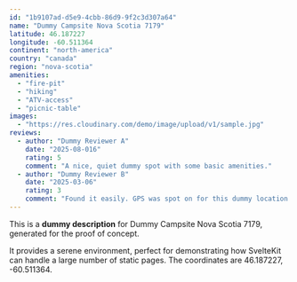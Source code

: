 ```yaml
---
id: "1b9107ad-d5e9-4cbb-86d9-9f2c3d307a64"
name: "Dummy Campsite Nova Scotia 7179"
latitude: 46.187227
longitude: -60.511364
continent: "north-america"
country: "canada"
region: "nova-scotia"
amenities:
  - "fire-pit"
  - "hiking"
  - "ATV-access"
  - "picnic-table"
images:
  - "https://res.cloudinary.com/demo/image/upload/v1/sample.jpg"
reviews:
  - author: "Dummy Reviewer A"
    date: "2025-08-016"
    rating: 5
    comment: "A nice, quiet dummy spot with some basic amenities."
  - author: "Dummy Reviewer B"
    date: "2025-03-06"
    rating: 3
    comment: "Found it easily. GPS was spot on for this dummy location."
---
```


This is a **dummy description** for Dummy Campsite Nova Scotia 7179, generated for the proof of concept.

It provides a serene environment, perfect for demonstrating how SvelteKit can handle a large number of static pages. The coordinates are 46.187227, -60.511364.
